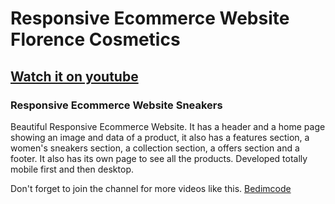 # Responsive Ecommerce Website Florence Cosmetics
## [Watch it on youtube](https://youtu.be/-EM4uVJm9qo)
### Responsive Ecommerce Website Sneakers
Beautiful Responsive Ecommerce Website. It has a header and a home page showing an image and data of a product, it also has a features section, a women's sneakers section, a collection section, a offers section and a footer. It also has its own page to see all the products. Developed totally mobile first and then desktop.

Don't forget to join the channel for more videos like this.
[Bedimcode](https://www.youtube.com/c/Bedimcode)

